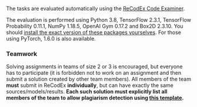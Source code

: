 The tasks are evaluated automatically using the
[ReCodEx Code Examiner](https://recodex.mff.cuni.cz/).

The evaluation is performed using Python 3.8, TensorFlow 2.3.1,
TensorFlow Probability 0.11.1, NumPy 1.18.5, OpenAI Gym 0.17.2 and Box2D 2.3.10.
You should [install the exact version of these packages yourselves](#faq_install).
For those using PyTorch, 1.6.0 is also available.


### Teamwork

Solving assignments in teams of size 2 or 3 is encouraged, but everyone has to
participate (it is forbidden not to work on an assignment and then submit
a solution created by other team members). All members of the team
**must** submit in ReCodEx **individually**, but can have exactly the same
sources/models/results. **Each such solution must explicitly list all
members of the team to allow plagiarism detection using
[this template](https://github.com/ufal/npfl122/tree/master/labs/team_description.py).**

